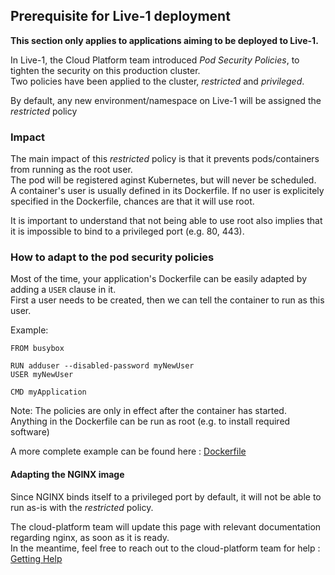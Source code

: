## Prerequisite for Live-1 deployment

**This section only applies to applications aiming to be deployed to Live-1.**

In Live-1, the Cloud Platform team introduced _Pod Security Policies_, to tighten the security on this production cluster.  
Two policies have been applied to the cluster, _restricted_ and _privileged_. 

By default, any new environment/namespace on Live-1 will be assigned the _restricted_ policy

### Impact 

The main impact of this _restricted_ policy is that it prevents pods/containers from running as the root user.   
The pod will be registered aginst Kubernetes, but will never be scheduled.  
A container's user is usually defined in its Dockerfile. If no user is explicitely specified in the Dockerfile, chances are that it will use root.  

It is important to understand that not being able to use root also implies that it is impossible to bind to a privileged port (e.g. 80, 443).

### How to adapt to the pod security policies

Most of the time, your application's Dockerfile can be easily adapted by adding a `USER` clause in it.  
First a user needs to be created, then we can tell the container to run as this user. 

Example: 

```
FROM busybox

RUN adduser --disabled-password myNewUser
USER myNewUser

CMD myApplication
```

Note: The policies are only in effect after the container has started. Anything in the Dockerfile can be run as root (e.g. to install required software)

A more complete example can be found here :  [Dockerfile](https://github.com/ministryofjustice/cloud-platform-multi-container-demo-app/blob/master/rails-app/Dockerfile)

#### Adapting the NGINX image

Since NGINX binds itself to a privileged port by default, it will not be able to run as-is with the _restricted_ policy. 

The cloud-platform team will update this page with relevant documentation regarding nginx, as soon as it is ready.   
In the meantime, feel free to reach out to the cloud-platform team for help : [Getting Help](getting-help.html)


